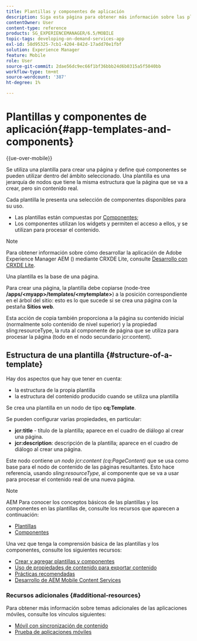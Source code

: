 ```yaml
---
title: Plantillas y componentes de aplicación
description: Siga esta página para obtener más información sobre las plantillas y los componentes de la aplicación. Proporciona información detallada sobre la estructura de las plantillas.
contentOwner: User
content-type: reference
products: SG_EXPERIENCEMANAGER/6.5/MOBILE
topic-tags: developing-on-demand-services-app
exl-id: 58d95325-7cb1-4204-842d-17add70e1fbf
solution: Experience Manager
feature: Mobile
role: User
source-git-commit: 2dae56dc9ec66f1bf36bbb24d6b0315a5f5040bb
workflow-type: tm+mt
source-wordcount: '387'
ht-degree: 1%

---
```


# Plantillas y componentes de aplicación{#app-templates-and-components}

{{ue-over-mobile}}

Se utiliza una plantilla para crear una página y define qué componentes se pueden utilizar dentro del ámbito seleccionado. Una plantilla es una jerarquía de nodos que tiene la misma estructura que la página que se va a crear, pero sin contenido real.

Cada plantilla le presenta una selección de componentes disponibles para su uso.

* Las plantillas están compuestas por [Componentes](/help/sites-developing/components.md);
* Los componentes utilizan los widgets y permiten el acceso a ellos, y se utilizan para procesar el contenido.

>[!NOTE]
>
>Para obtener información sobre cómo desarrollar la aplicación de Adobe Experience Manager AEM () mediante CRXDE Lite, consulte [Desarrollo con CRXDE Lite](/help/sites-developing/developing-with-crxde-lite.md).

Una plantilla es la base de una página.

Para crear una página, la plantilla debe copiarse (node-tree **/apps/&lt;myapp>/templates/&lt;mytemplate>**) a la posición correspondiente en el árbol del sitio: esto es lo que sucede si se crea una página con la pestaña **Sitios web**.

Esta acción de copia también proporciona a la página su contenido inicial (normalmente solo contenido de nivel superior) y la propiedad sling:resourceType, la ruta al componente de página que se utiliza para procesar la página (todo en el nodo secundario jcr:content).

## Estructura de una plantilla {#structure-of-a-template}

Hay dos aspectos que hay que tener en cuenta:

* la estructura de la propia plantilla
* la estructura del contenido producido cuando se utiliza una plantilla

Se crea una plantilla en un nodo de tipo **cq:Template**.

Se pueden configurar varias propiedades, en particular:

* **jcr:title** - título de la plantilla; aparece en el cuadro de diálogo al crear una página.
* **jcr:description**: descripción de la plantilla; aparece en el cuadro de diálogo al crear una página.

Este nodo contiene *un nodo jcr:content (cq:PageContent)* que se usa como base para el nodo de contenido de las páginas resultantes. Esto hace referencia, usando *sling:resourceType*, al componente que se va a usar para procesar el contenido real de una nueva página.

>[!NOTE]
>
>AEM Para conocer los conceptos básicos de las plantillas y los componentes en las plantillas de, consulte los recursos que aparecen a continuación:
>
>* [Plantillas](/help/sites-developing/templates.md)
>* [Componentes](/help/sites-developing/components.md)
>

Una vez que tenga la comprensión básica de las plantillas y los componentes, consulte los siguientes recursos:

* [Crear y agregar plantillas y componentes](/help/mobile/mobile-ondemand-app-templates.md)
* [Uso de propiedades de contenido para exportar contenido](/help/mobile/on-demand-content-properties-exporting.md)
* [Prácticas recomendadas](/help/mobile/best-practices-aem-mobile.md)
* [Desarrollo de AEM Mobile Content Services](/help/mobile/developing-content-services.md)

### Recursos adicionales {#additional-resources}

Para obtener más información sobre temas adicionales de las aplicaciones móviles, consulte los vínculos siguientes:

* [Móvil con sincronización de contenido](/help/mobile/mobile-ondemand-contentsync.md)
* [Prueba de aplicaciones móviles](/help/mobile/develop-mobile-apps-testing.md)
